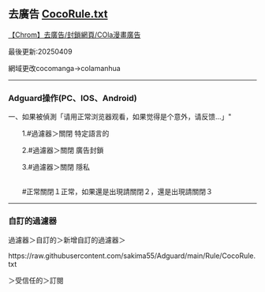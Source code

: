 <h2>去廣告
  <a href="https://github.com/sakima55/Adguard/blob/main/Rule/CocoRule.txt">CocoRule.txt</a>
</h2>
  <p><a href="https://reurl.cc/QjpQ7p">【Chrom】去廣告/封鎖網頁/COla漫畫廣告</a></p>
  <p>最後更新:20250409</p>
  <p>網域更改cocomanga→colamanhua</p>
<hr>  
  <h3>Adguard操作(PC、IOS、Android)</h3>
  <p>一、如果被偵測「请用正常浏览器观看，如果觉得是个意外，请反馈...」"</p>
    <p>　　1.#過濾器＞關閉 特定語言的</p>
    <p>　　2.#過濾器＞關閉 廣告封鎖</p>
    <p>　　3.#過濾器＞關閉 隱私</p>
    <h2></h2>
    <p>　　#正常關閉１正常，如果還是出現請關閉２，還是出現請關閉３</p>
<hr>
  <h3>自訂的過濾器</h3>
  <p>過濾器＞自訂的＞新增自訂的過濾器＞　
  <p>https://raw.githubusercontent.com/sakima55/Adguard/main/Rule/CocoRule.txt</p>
  <p>＞受信任的＞訂閱</p>
  <h2></h2>  
